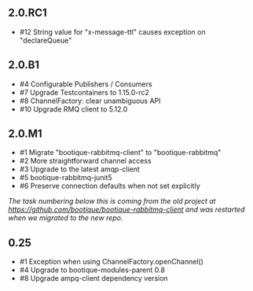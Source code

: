 ## 2.0.RC1

* #12 String value for "x-message-ttl" causes exception on "declareQueue"

## 2.0.B1

* #4 Configurable Publishers / Consumers
* #7 Upgrade Testcontainers to 1.15.0-rc2
* #8 ChannelFactory: clear unambiguous API
* #10 Upgrade RMQ client to 5.12.0

## 2.0.M1

* #1 Migrate "bootique-rabbitmq-client" to "bootique-rabbitmq"
* #2 More straightforward channel access
* #3 Upgrade to the latest amqp-client
* #5 bootique-rabbitmq-junit5
* #6 Preserve connection defaults when not set explicitly

_The task numbering below this is coming from the old project at https://github.com/bootique/bootique-rabbitmq-client and was restarted
when we migrated to the new repo._

## 0.25

* #1 Exception when using ChannelFactory.openChannel()
* #4 Upgrade to bootique-modules-parent 0.8
* #8 Upgrade ampq-client dependency version
